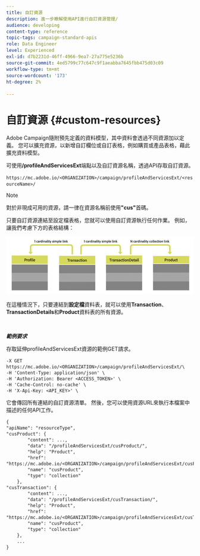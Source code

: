 ```yaml
---
title: 自訂資源
description: 進一步瞭解使用API進行自訂資源管理/
audience: developing
content-type: reference
topic-tags: campaign-standard-apis
role: Data Engineer
level: Experienced
exl-id: d7b2231d-46ff-4966-9ea7-27a775e5236b
source-git-commit: 4ed5799c77c647c9f1aeabba7645fbb475d03c09
workflow-type: tm+mt
source-wordcount: '173'
ht-degree: 2%

---
```


# 自訂資源 {#custom-resources}

Adobe Campaign隨附預先定義的資料模型，其中資料會透過不同資源加以定義。 您可以擴充資源，以新增自訂欄位或自訂表格，例如購買或產品表格，藉此擴充資料模型。

可使用&#x200B;**/profileAndServicesExt**&#x200B;端點以及自訂資源名稱，透過API存取自訂資源。

`https://mc.adobe.io/<ORGANIZATION>/campaign/profileAndServicesExt/<resourceName>/`

>[!NOTE]
>
>對於非現成可用的資源，請一律在資源名稱前使用<b>&quot;cus&quot;</b>首碼。

只要自訂資源連結至設定檔表格，您就可以使用自訂資源執行任何作業。 例如，讓我們考慮下方的表格結構：

![替代文字](assets/cusresources.png)

在這種情況下，只要連結到&#x200B;**設定檔**&#x200B;資料表，就可以使用&#x200B;**Transaction**、**TransactionDetails**&#x200B;和&#x200B;**Product**&#x200B;資料表的所有資源。

<br/>

***範例要求***

存取延伸profileAndServicesExt資源的範例GET請求。

```
-X GET https://mc.adobe.io/<ORGANIZATION>/campaign/profileAndServicesExt/\
-H 'Content-Type: application/json' \
-H 'Authorization: Bearer <ACCESS_TOKEN>' \
-H 'Cache-Control: no-cache' \
-H 'X-Api-Key: <API_KEY>' \
```

它會傳回所有連結的自訂資源清單。 然後，您可以使用資源URL來執行本檔案中描述的任何API工作。

```
{
"apiName": "resourceType",
"cusProduct": {
        "content": ...,
        "data": "/profileAndServicesExt/cusProduct/",
        "help": "Product",
        "href": "https://mc.adobe.io/<ORGANIZATION>/campaign/profileAndServicesExt/cusProduct/metadata",
        "name": "cusProduct",
        "type": "collection"
    },
"cusTransaction": {
        "content": ...,
        "data": "/profileAndServicesExt/cusTransaction/",
        "help": "Product",
        "href": "https://mc.adobe.io/<ORGANIZATION>/campaign/profileAndServicesExt/cusTransaction/metadata",
        "name": "cusProduct",
        "type": "collection"
    },
    ...
}
```
